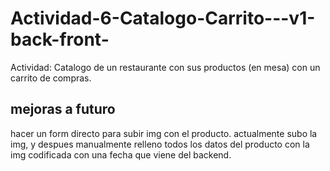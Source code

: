 # Actividad-6-Catalogo-Carrito---v1-back-front-
Actividad: Catalogo de un restaurante con sus productos (en mesa) con un carrito de compras.

## mejoras a futuro
hacer un form directo para subir img con el producto. actualmente subo la img, y despues manualmente relleno todos los datos del producto con la img codificada con una fecha que viene del backend.

